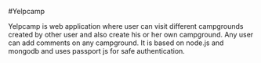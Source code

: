 #Yelpcamp

Yelpcamp is web application where user can visit different campgrounds created by other user and also create his or her own campground. Any user can add comments on any campground. It is based on node.js and mongodb and uses passport js for safe authentication.